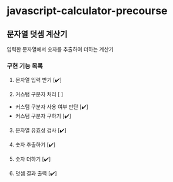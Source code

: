 # javascript-calculator-precourse

## 문자열 덧셈 계산기

입력한 문자열에서 숫자를 추출하여 더하는 계산기

### 구현 기능 목록

1. 문자열 입력 받기 [✔️]

2. 커스텀 구분자 처리 [ ]

- 커스텀 구분자 사용 여부 판단 [✔️]
- 커스텀 구분자 구하기 [✔️]

3. 문자열 유효성 검사 [✔️]

4. 숫자 추출하기 [✔️]

5. 숫자 더하기 [✔️]

6. 덧셈 결과 출력 [✔️]
